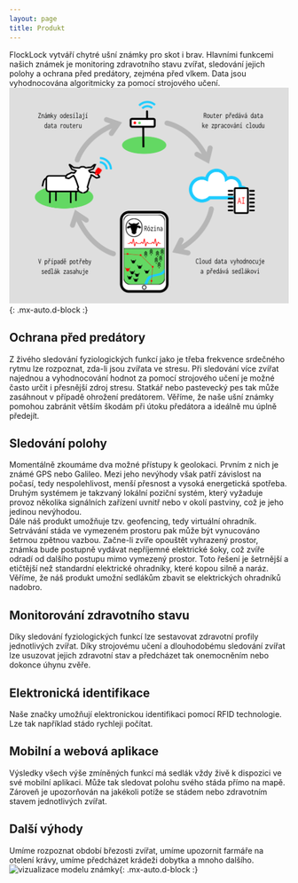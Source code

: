 ```yaml
---
layout: page
title: Produkt
---
```

FlockLock vytváří chytré ušní známky pro skot i brav. Hlavními funkcemi našich známek je monitoring zdravotního stavu zvířat, sledování jejich polohy a ochrana před predátory, zejména před vlkem. Data jsou vyhodnocována algoritmicky za pomocí strojového učení.
![ekosystém známky](/assets/img/infografika.png){: .mx-auto.d-block :}
## Ochrana před predátory
Z živého sledování fyziologických funkcí jako je třeba frekvence srdečného rytmu lze rozpoznat, zda-li jsou zvířata ve stresu. Při sledování více zvířat najednou a vyhodnocování hodnot za pomocí strojového učení je možné často určit i přesnější zdroj stresu. Statkář nebo pastevecký pes tak může zasáhnout v případě ohrožení predátorem. Věříme, že naše ušní známky pomohou zabránit větším škodám při útoku předátora a ideálně mu úplně předejít.
## Sledování polohy
Momentálně zkoumáme dva možné přístupy k geolokaci. Prvním z nich je známé GPS nebo Galileo. Mezi jeho nevýhody však patří závislost na počasí, tedy nespolehlivost, menší přesnost a vysoká energetická spotřeba.\
Druhým systémem je takzvaný lokální poziční systém, který vyžaduje provoz několika signálních zařízení uvnitř nebo v okolí pastviny, což je jeho jedinou nevýhodou.\
Dále náš produkt umožňuje tzv. geofencing, tedy virtuální ohradník. Setrvávání stáda ve vymezeném prostoru pak může být vynucováno šetrnou zpětnou vazbou. Začne-li zvíře opouštět vyhrazený prostor, známka bude postupně vydávat nepříjemné elektrické šoky, což zvíře odradí od dalšího postupu mimo vymezený prostor. Toto řešení je šetrnější a etičtější než standardní elektrické ohradníky, které kopou silně a naráz. Věříme, že náš produkt umožní sedlákům zbavit se elektrických ohradníků nadobro.
## Monitorování zdravotního stavu
Díky sledování fyziologických funkcí lze sestavovat zdravotní profily jednotlivých zvířat. Díky strojovému učení a dlouhodobému sledování zvířat lze usuzovat jejich zdravotní stav a předcházet tak onemocněním nebo dokonce úhynu zvěře.
## Elektronická identifikace
Naše značky umožňují elektronickou identifikaci pomocí RFID technologie. Lze tak například stádo rychleji počítat.
## Mobilní a webová aplikace
Výsledky všech výše zmíněných funkcí má sedlák vždy živě k dispozici ve své mobilní aplikaci. Může tak sledovat polohu svého stáda přímo na mapě. Zároveň je upozorňován na jakékoli potíže se stádem nebo zdravotním stavem jednotlivých zvířat.
## Další výhody
Umíme rozpoznat období březosti zvířat, umíme upozornit farmáře na otelení krávy, umíme předcházet krádeži dobytka a mnoho dalšího.
![vizualizace modelu známky](/assets/img/znamka_model.png 'vizualizace modelu známky'){: .mx-auto.d-block :}
